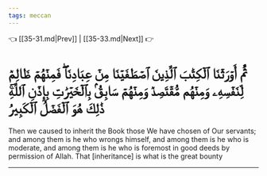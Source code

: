 ```yaml
---
tags: meccan
---
```


👈 [[35-31.md|Prev]] | [[35-33.md|Next]] 👉

# ثُمَّ أَوۡرَثۡنَا ٱلۡكِتَٰبَ ٱلَّذِينَ ٱصۡطَفَيۡنَا مِنۡ عِبَادِنَاۖ فَمِنۡهُمۡ ظَالِمٞ لِّنَفۡسِهِۦ وَمِنۡهُم مُّقۡتَصِدٞ وَمِنۡهُمۡ سَابِقُۢ بِٱلۡخَيۡرَٰتِ بِإِذۡنِ ٱللَّهِۚ ذَٰلِكَ هُوَ ٱلۡفَضۡلُ ٱلۡكَبِيرُ

Then we caused to inherit the Book those We have chosen of Our servants; and among them is he who wrongs himself, and among them is he who is moderate, and among them is he who is foremost in good deeds by permission of Allah. That [inheritance] is what is the great bounty

---

